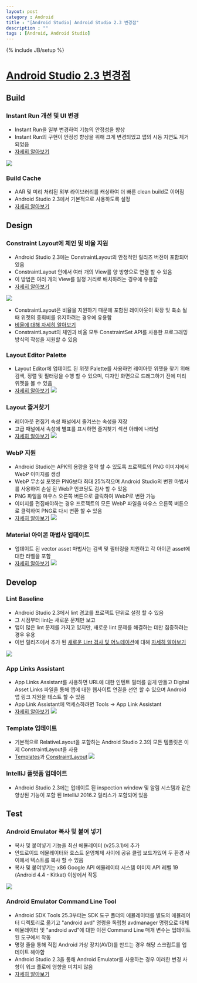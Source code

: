 ```yaml
---
layout: post
category : Android
title : "[Android Studio] Android Studio 2.3 변경점"
description : ""
tags : [Android, Android Studio]
---
```


{% include JB/setup %}

# [Android Studio 2.3 변경점](http://android-developers.googleblog.com/2017/03/android-studio-2-3.html)

## Build

### Instant Run 개선 및 UI 변경

- Instant Run을 일부 변경하여 기능의 안정성을 향상
- Instant Run의 구현이 안정성 향상을 위해 크게 변경되었고 앱의 시동 지연도 제거되었음
- [자세히 알아보기](https://developer.android.com/studio/run/index.html#instant-run)

![](https://1.bp.blogspot.com/-tiW6x503J_c/WLhSflDxIHI/AAAAAAAAD8A/EUwQJ8GmeCQzTT9OBG-KR8x9qumvVyhcwCLcB/s640/Screen%2BShot%2B2017-03-02%2Bat%2B9.12.10%2BAM.png)

### Build Cache

- AAR 및 미리 처리된 외부 라이브러리를 캐싱하여 더 빠른 clean build로 이어짐
- Android Studio 2.3에서 기본적으로 사용하도록 설정
- [자세히 알아보기](https://developer.android.com/studio/build/build-cache.html)

## Design

### Constraint Layout에 체인 및 비율 지원

- Android Studio 2.3에는 ConstraintLayout의 안정적인 릴리즈 버전이 포함되어있음
- ConstraintLayout 안에서 여러 개의 View를 양 방향으로 연결 할 수 있음
- 이 방법은 여러 개의 View를 일정 거리로 배치하려는 경우에 유용함
- [자세히 알아보기](https://developer.android.com/training/constraint-layout/index.html#constrain-chain)

![](https://2.bp.blogspot.com/-PbL5QK-UjWE/WLhStg49nTI/AAAAAAAAD8I/N08ZsVdcqeEQN4sVRj4p2k5KTPgqVRt6QCLcB/s640/chains_support.gif)

- ConstraintLayout은 비율을 지원하기 때문에 포함된 레이아웃이 확장 및 축소 될 때 위젯의 종회비를 유지하려는 경우에 유용함
- [비율에 대해 자세히 알아보기](https://developer.android.com/training/constraint-layout/index.html#ratio)
- ConstraintLayout의 체인과 비율 모두 ConstraintSet API를 사용한 프로그래밍 방식의 작성을 지원할 수 있음

### Layout Editor Palette

- Layout Editor에 업데이트 된 위젯 Palette를 사용하면 레이아웃 위젯을 찾기 위해 검색, 정렬 및 필터링을 수행 할 수 있으며, 디자인 화면으로 드래그하기 전에 미리 위젯을 볼 수 있음
- [자세히 알아보기](https://developer.android.com/studio/write/layout-editor.html)
![](https://2.bp.blogspot.com/-jSZ8PNpvBiA/WLhTRsb9WeI/AAAAAAAAD8M/Y51t1L6PeNYkYzlIljJglYNjIwtM6a6UwCLcB/s640/Screen%2BShot%2B2017-03-02%2Bat%2B9.14.58%2BAM.png)

### Layout 즐겨찾기

- 레이아웃 편집기 속성 패널에서 즐겨쓰는 속성을 저장
- 고급 패널에서 속성에 별표를 표시하면 즐겨찾기 섹션 아래에 나타남
- [자세히 알아보기](https://developer.android.com/studio/write/layout-editor.html#edit-properties)
![](https://4.bp.blogspot.com/-7yoX1jWDGlE/WLhTni8yKOI/AAAAAAAAD8Q/h6o5zBW3KLAvJG_o6gGySoYukzofXw_TACLcB/s640/fav_attributes.gif)

### WebP 지원

- Android Studio는 APK의 용량을 절약 할 수 있도록 프로젝트의 PNG 이미지에서 WebP 이미지를 생성
- WebP 무손실 포멧은 PNG보다 최대 25%작으며 Android Studio의 변환 마법사를 사용하여 손실 된 WebP 인코딩도 검사 할 수 있음
- PNG 파일을 마우스 오른쪽 버튼으로 클릭하여 WebP로 변환 가능
- 이미지를 편집해야하는 경우 프로젝트의 모든 WebP 파일을 마우스 오른쪽 버튼으로 클릭하여 PNG로 다시 변환 할 수 있음
- [자세히 알아보기](https://developer.android.com/studio/write/convert-webp.html)
![](https://4.bp.blogspot.com/-3K11mY1HWU0/WLhT0txvfSI/AAAAAAAAD8U/3958U0j0-Uomhux5IHPd4_a63aBtTx_NwCLcB/s640/Screen%2BShot%2B2017-03-02%2Bat%2B9.17.47%2BAM.png)

### Material 아이콘 마법사 업데이트

- 업데이트 된 vector asset 마법사는 검색 및 필터링을 지원하고 각 아이콘 asset에 대한 라벨을 포함
- [자세히 알아보기](https://developer.android.com/studio/write/vector-asset-studio.html#materialicon)
![](https://1.bp.blogspot.com/-HHsLdicp6u4/WLhT-H1An0I/AAAAAAAAD8Y/YcPIiaLzCs4AJImz5SYqeenzribDXrWowCLcB/s640/Screen%2BShot%2B2017-03-02%2Bat%2B9.18.30%2BAM.png)

## Develop

### Lint Baseline

- Android Studio 2.3에서 lint 경고를 프로젝트 단위로 설정 할 수 있음
- 그 시점부터 lint는 새로운 문제만 보고
- 앱이 많은 lint 문제를 가지고 있지만, 새로운 lint 문제를 해결하는 데만 집중하려는 경우 유용
- 이번 릴리즈에서 추가 된 [새로운 Lint 검사 및 어노테이션](https://developer.android.com/studio/releases/index.html)에 대해 [자세히 알아보기](https://developer.android.com/studio/write/lint.html#snapshot)

![](https://1.bp.blogspot.com/-jlpxxHZgdsw/WLhUHgKLJuI/AAAAAAAAD8c/TLx1o3DUuFIoLWIWLzHEqgtXbLLNmEp5gCLcB/s640/Screen%2BShot%2B2017-03-02%2Bat%2B9.19.09%2BAM.png)

### App Links Assistant

- App Links Assistant를 사용하면 URL에 대한 인텐트 필터를 쉽게 만들고 Digital Asset Links 파일을 통해 앱에 대한 웹사이트 연결을 선언 할 수 있으며 Android 앱 링크 지원을 테스트 할 수 있음
- App Link Assistant에 액세스하려면 Tools → App Link Assistant
- [자세히 알아보기](https://developer.android.com/studio/write/app-link-indexing.html)
![](https://4.bp.blogspot.com/-9msX55F8JgU/WLhUXi8TPAI/AAAAAAAAD8g/Z067RdnFg3MzIPq-rEppNFVF7fAs80-0wCLcB/s640/Screen%2BShot%2B2017-03-02%2Bat%2B9.19.52%2BAM.png)

### Template 업데이트 

- 기본적으로 RelativeLayout을 포함하는 Android Studio 2.3의 모든 템플릿은 이제 ConstraintLayout을 사용
- [Templates](https://developer.android.com/studio/projects/templates.html)과 [ConstraintLayout](https://developer.android.com/training/constraint-layout/index.html)
![](https://1.bp.blogspot.com/-J-zTDlFeDuo/WLhUkDxBcCI/AAAAAAAAD8k/0y0o1zNrBdEOJr8gFaNTxjQQniFdXaA4wCLcB/s640/Screen%2BShot%2B2017-03-02%2Bat%2B9.20.57%2BAM.png)

### IntelliJ 플랫폼 업데이트
- Android Studio 2.3에는 업데이트 된 inspection window 및 알림 시스템과 같은 향상된 기능이 포함 된 IntelliJ 2016.2 릴리스가 포함되어 있음

## Test

### Android Emulator 복사 및 붙여 넣기

- 복사 및 붙여넣기 기능을 최신 에뮬레이터 (v25.3.1)에 추가
- 안드로이드 에뮬레이터와 호스트 운영체제 사이에 공유 클립 보드가있어 두 환경 사이에서 텍스트를 복사 할 수 있음
- 복사 및 붙여넣기는 x86 Google API 에뮬레이터 시스템 이미지 API 레벨 19 (Android 4.4 - Kitkat) 이상에서 작동

![](https://1.bp.blogspot.com/-45Tto0NWxQg/WLhVMkO969I/AAAAAAAAD8o/6HT1lLNW2Xsy1d7ilh-kEStBYZPfaqYKACLcB/s640/emulator_copy_paste.gif)

### Android Emulator Command Line Tool

- Android SDK Tools 25.3부터는 SDK 도구 폴더의 에뮬레이터를 별도의 에뮬레이터 디렉토리로 옮기고 "android avd" 명령을 독립형 avdmanager 명령으로 대체
- 에뮬레이터 및 "android avd"에 대한 이전 Command Line 매개 변수는 업데이트 된 도구에서 작동
- 명령 줄을 통해 직접 Android 가상 장치(AVD)를 만드는 경우 해당 스크립트를 업데이트 해야함
- Android Studio 2.3을 통해 Android Emulator를 사용하는 경우 이러한 변경 사항이 워크 플로에 영향을 미치지 않음
- [자세히 알아보기](https://developer.android.com/studio/releases/sdk-tools.html)


